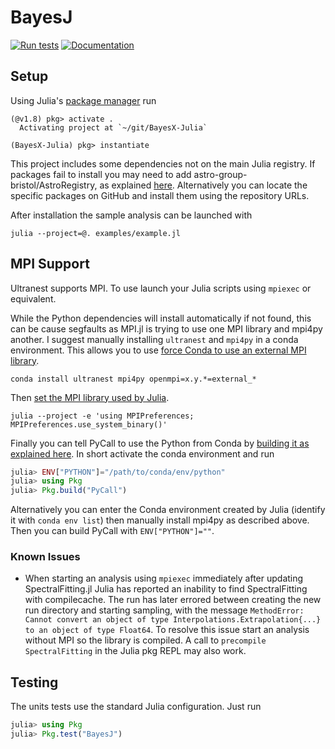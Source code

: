 # BayesJ

[![Run tests](https://github.com/Infinite-Improbability/BayesX-Julia/actions/workflows/tests.yml/badge.svg)](https://github.com/Infinite-Improbability/BayesX-Julia/actions/workflows/tests.yml)
[![Documentation](https://github.com/Infinite-Improbability/BayesX-Julia/actions/workflows/documentation.yml/badge.svg)](https://github.com/Infinite-Improbability/BayesX-Julia/actions/workflows/documentation.yml)

## Setup

Using Julia's [package manager](https://docs.julialang.org/en/v1/stdlib/Pkg/) run

```
(@v1.8) pkg> activate .
  Activating project at `~/git/BayesX-Julia`

(BayesX-Julia) pkg> instantiate
```
This project includes some dependencies not on the main Julia registry. If packages fail to install you may need to add astro-group-bristol/AstroRegistry, as explained [here](https://github.com/astro-group-bristol/AstroRegistry).
Alternatively you can locate the specific packages on GitHub and install them using the repository URLs.

After installation the sample analysis can be launched with
```shell
julia --project=@. examples/example.jl
```

## MPI Support
Ultranest supports MPI. To use launch your Julia scripts using `mpiexec` or equivalent.

While the Python dependencies will install automatically if not found, this can be cause segfaults as MPI.jl is trying to use one MPI library and mpi4py another. I suggest manually installing `ultranest` and `mpi4py` in a conda environment. This allows you to use [force Conda to use an external MPI library](https://conda-forge.org/docs/user/tipsandtricks.html#using-external-message-passing-interface-mpi-libraries).
```shell
conda install ultranest mpi4py openmpi=x.y.*=external_*
```

Then [set the MPI library used by Julia](https://juliaparallel.org/MPI.jl/stable/configuration/).
```shell
julia --project -e 'using MPIPreferences; MPIPreferences.use_system_binary()'
```

Finally you can tell PyCall to use the Python from Conda by [building it as explained here](https://docs.juliahub.com/PyCall/GkzkC/1.92.0/#Specifying-the-Python-version). In short activate the conda environment and run
```julia
julia> ENV["PYTHON"]="/path/to/conda/env/python"
julia> using Pkg
julia> Pkg.build("PyCall")
```

Alternatively you can enter the Conda environment created by Julia (identify it with `conda env list`) then manually install mpi4py as described above. Then you can build PyCall with `ENV["PYTHON"]=""`.

### Known Issues
- When starting an analysis using `mpiexec` immediately after updating SpectralFitting.jl Julia has reported an inability to find SpectralFitting with compilecache. The run has later errored between creating the new run directory and starting sampling, with the message `MethodError: Cannot convert an object of type Interpolations.Extrapolation{...} to an object of type Float64`. To resolve this issue start an analysis without MPI so the library is compiled. A call to `precompile SpectralFitting` in the Julia pkg REPL may also work.

## Testing
The units tests use the standard Julia configuration. Just run
```julia
julia> using Pkg
julia> Pkg.test("BayesJ")
```